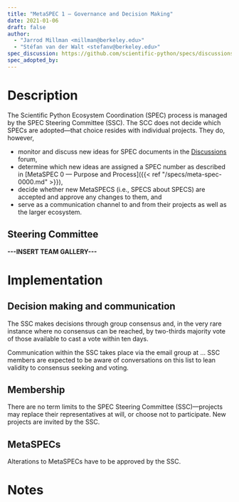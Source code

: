 ```yaml
---
title: "MetaSPEC 1 — Governance and Decision Making"
date: 2021-01-06
draft: false
author:
  - "Jarrod Millman <millman@berkeley.edu>"
  - "Stéfan van der Walt <stefanv@berkeley.edu>"
spec_discussion: https://github.com/scientific-python/specs/discussions/12
spec_adopted_by:
---
```


# Description

The Scientific Python Ecosystem Coordination (SPEC) process is managed by
the SPEC Steering Committee (SSC).
The SCC does not decide which SPECs are adopted—that choice resides with
individual projects.
They do, however, 
- monitor and discuss new ideas for SPEC documents in the
  [Discussions](https://github.com/scientific-python/specs/discussions/categories/ideas)
  forum,
- determine which new ideas are assigned a SPEC number as described in
  [MetaSPEC 0 — Purpose and Process]({{< ref "/specs/meta-spec-0000.md" >}}),
- decide whether new MetaSPECS (i.e., SPECS about SPECS)
  are accepted and approve any changes to them, and
- serve as a communication channel to and from their projects as well
  as the larger ecosystem.

## Steering Committee

**---INSERT TEAM GALLERY---**

# Implementation

## Decision making and communication

The SSC makes decisions through group consensus and, in the very rare instance
where no consensus can be reached, by two-thirds majority vote of those
available to cast a vote within ten days.

Communication within the SSC takes place via the email group at ...  SSC
members are expected to be aware of conversations on this list to lean validity
to consensus seeking and voting.

## Membership

There are no term limits to the SPEC Steering Committee (SSC)—projects may
replace their representatives at will, or choose not to participate.
New projects are invited by the SSC.

## MetaSPECs

Alterations to MetaSPECs have to be approved by the SSC.

# Notes
